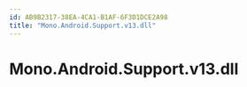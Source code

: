 ```yaml
---
id: AB9B2317-38EA-4CA1-B1AF-6F3D1DCE2A98
title: "Mono.Android.Support.v13.dll"
---
```


# Mono.Android.Support.v13.dll
